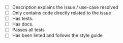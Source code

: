 <!-- Thanks so much for your PR, your contribution is appreciated! -->

- [ ] Description explains the issue / use-case resolved
- [ ] Only contains code directly related to the issue
- [ ] Has tests.
- [ ] Has docs.
- [ ] Passes all tests
- [ ] Has been linted and follows the style guide

